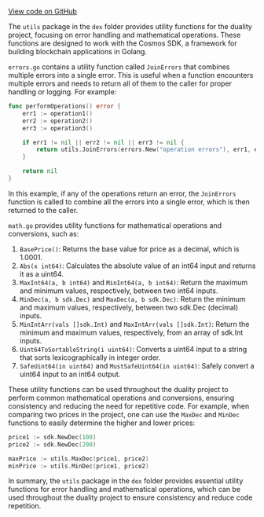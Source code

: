 [View code on GitHub](https://github.com/duality-labs/duality/oc/docs/json/x/dex/utils)

The `utils` package in the `dex` folder provides utility functions for the duality project, focusing on error handling and mathematical operations. These functions are designed to work with the Cosmos SDK, a framework for building blockchain applications in Golang.

`errors.go` contains a utility function called `JoinErrors` that combines multiple errors into a single error. This is useful when a function encounters multiple errors and needs to return all of them to the caller for proper handling or logging. For example:

```go
func performOperations() error {
    err1 := operation1()
    err2 := operation2()
    err3 := operation3()

    if err1 != nil || err2 != nil || err3 != nil {
        return utils.JoinErrors(errors.New("operation errors"), err1, err2, err3)
    }

    return nil
}
```

In this example, if any of the operations return an error, the `JoinErrors` function is called to combine all the errors into a single error, which is then returned to the caller.

`math.go` provides utility functions for mathematical operations and conversions, such as:

1. `BasePrice()`: Returns the base value for price as a decimal, which is 1.0001.
2. `Abs(x int64)`: Calculates the absolute value of an int64 input and returns it as a uint64.
3. `MaxInt64(a, b int64)` and `MinInt64(a, b int64)`: Return the maximum and minimum values, respectively, between two int64 inputs.
4. `MinDec(a, b sdk.Dec)` and `MaxDec(a, b sdk.Dec)`: Return the minimum and maximum values, respectively, between two sdk.Dec (decimal) inputs.
5. `MinIntArr(vals []sdk.Int)` and `MaxIntArr(vals []sdk.Int)`: Return the minimum and maximum values, respectively, from an array of sdk.Int inputs.
6. `Uint64ToSortableString(i uint64)`: Converts a uint64 input to a string that sorts lexicographically in integer order.
7. `SafeUint64(in uint64)` and `MustSafeUint64(in uint64)`: Safely convert a uint64 input to an int64 output.

These utility functions can be used throughout the duality project to perform common mathematical operations and conversions, ensuring consistency and reducing the need for repetitive code. For example, when comparing two prices in the project, one can use the `MaxDec` and `MinDec` functions to easily determine the higher and lower prices:

```go
price1 := sdk.NewDec(100)
price2 := sdk.NewDec(200)

maxPrice := utils.MaxDec(price1, price2)
minPrice := utils.MinDec(price1, price2)
```

In summary, the `utils` package in the `dex` folder provides essential utility functions for error handling and mathematical operations, which can be used throughout the duality project to ensure consistency and reduce code repetition.
